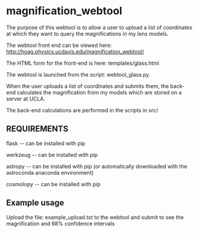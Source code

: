 # magnification_webtool

The purpose of this webtool is to allow a user to upload a list of coordinates at which they want to query the magnifications in my lens models. 

The webtool front end can be viewed here: http://hoag.physics.ucdavis.edu/magnification_webtool/

The HTML form for the front-end is here: templates/glass.html

The webtool is launched from the script: webtool_glass.py

When the user uploads a list of coordinates and submits them, the back-end calculates the magnification from my models which are stored on a server at UCLA.

The back-end calculations are performed in the scripts in src/

## REQUIREMENTS

flask -- can be installed with pip

werkzeug -- can be installed with pip

astropy -- can be installed with pip (or automatically downloaded with the astroconda anaconda environment) 

cosmolopy -- can be installed with pip

## Example usage

Upload the file: example_upload.txt to the webtool and submit to see the magnification and 68% confidence intervals